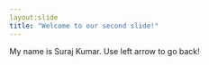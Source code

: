 ```yaml
---
layout:slide
title: "Welcome to our second slide!"
---
```

My name is Suraj Kumar.
Use  left arrow to go back!
